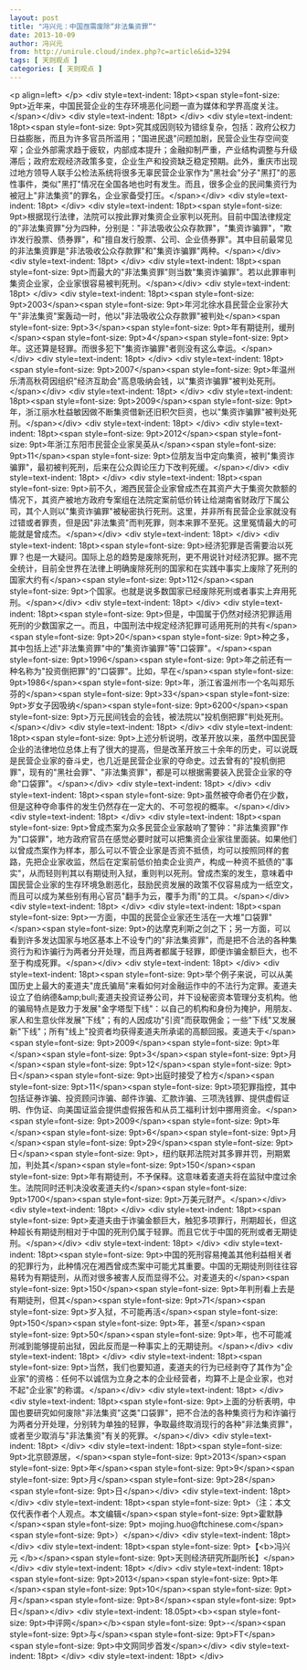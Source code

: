 ```yaml
---
layout: post
title: "冯兴元：中国亟需废除“非法集资罪”"
date: 2013-10-09
author: 冯兴元
from: http://unirule.cloud/index.php?c=article&id=3294
tags: [ 天则观点 ]
categories: [ 天则观点 ]
---
```


<div class="article">
 <div class="body-text">
  &lt;p align=left&gt; &lt;/p&gt;
&lt;div style=text-indent: 18pt&gt;&lt;span style=font-size: 9pt&gt;近年来，中国民营企业的生存环境恶化问题一直为媒体和学界高度关注。&lt;/span&gt;&lt;/div&gt;
&lt;div style=text-indent: 18pt&gt; &lt;/div&gt;
&lt;div style=text-indent: 18pt&gt;&lt;span style=font-size: 9pt&gt;究其成因则较为错综复杂，包括：政府公权力日益膨胀，而且为许多官员所滥用；"国进民退"问题加剧，民营企业生存空间变窄；企业外部需求趋于疲软，内部成本提升；金融抑制严重，产业结构调整与升级滞后；政府宏观经济政策多变，企业生产和投资缺乏稳定预期。此外，重庆市出现过地方领导人联手公检法系统将很多无辜民营企业家作为"黑社会"分子"黑打"的恶性事件，类似"黑打"情况在全国各地也时有发生。而且，很多企业的民间集资行为被冠上"非法集资"的罪名，企业家备受打压。&lt;/span&gt;&lt;/div&gt;
&lt;div style=text-indent: 18pt&gt; &lt;/div&gt;
&lt;div style=text-indent: 18pt&gt;&lt;span style=font-size: 9pt&gt;根据现行法律，法院可以按此罪对集资企业家判以死刑。目前中国法律规定的"非法集资罪"分为四种，分别是："非法吸收公众存款罪"，"集资诈骗罪"，"欺诈发行股票、债券罪"，和"擅自发行股票、公司、企业债券罪"。其中目前最常见的非法集资罪是"非法吸收公众存款罪"和"集资诈骗罪"两种。&lt;/span&gt;&lt;/div&gt;
&lt;div style=text-indent: 18pt&gt; &lt;/div&gt;
&lt;div style=text-indent: 18pt&gt;&lt;span style=font-size: 9pt&gt;而最大的"非法集资罪"则当数"集资诈骗罪"。若以此罪审判集资企业家，企业家很容易被判死刑。&lt;/span&gt;&lt;/div&gt;
&lt;div style=text-indent: 18pt&gt; &lt;/div&gt;
&lt;div style=text-indent: 18pt&gt;&lt;span style=font-size: 9pt&gt;2003&lt;/span&gt;&lt;span style=font-size: 9pt&gt;年河北徐水县民营企业家孙大午"非法集资"案轰动一时，他以"非法吸收公众存款罪"被判处&lt;/span&gt;&lt;span style=font-size: 9pt&gt;3&lt;/span&gt;&lt;span style=font-size: 9pt&gt;年有期徒刑，缓刑&lt;/span&gt;&lt;span style=font-size: 9pt&gt;4&lt;/span&gt;&lt;span style=font-size: 9pt&gt;年。这还算是轻罪。而很多犯下"集资诈骗罪"者则没有这么幸运。&lt;/span&gt;&lt;/div&gt;
&lt;div style=text-indent: 18pt&gt; &lt;/div&gt;
&lt;div style=text-indent: 18pt&gt;&lt;span style=font-size: 9pt&gt;2007&lt;/span&gt;&lt;span style=font-size: 9pt&gt;年温州乐清高秋荷因组织"经济互助会"高息吸纳会钱，以"集资诈骗罪"被判处死刑。&lt;/span&gt;&lt;/div&gt;
&lt;div style=text-indent: 18pt&gt; &lt;/div&gt;
&lt;div style=text-indent: 18pt&gt;&lt;span style=font-size: 9pt&gt;2009&lt;/span&gt;&lt;span style=font-size: 9pt&gt;年，浙江丽水杜益敏因做不断集资借新还旧积欠巨资，也以"集资诈骗罪"被判处死刑。&lt;/span&gt;&lt;/div&gt;
&lt;div style=text-indent: 18pt&gt; &lt;/div&gt;
&lt;div style=text-indent: 18pt&gt;&lt;span style=font-size: 9pt&gt;2012&lt;/span&gt;&lt;span style=font-size: 9pt&gt;年浙江东阳市民营企业家吴英从&lt;/span&gt;&lt;span style=font-size: 9pt&gt;11&lt;/span&gt;&lt;span style=font-size: 9pt&gt;位朋友当中定向集资，被判"集资诈骗罪"，最初被判死刑，后来在公众舆论压力下改判死缓。&lt;/span&gt;&lt;/div&gt;
&lt;div style=text-indent: 18pt&gt; &lt;/div&gt;
&lt;div style=text-indent: 18pt&gt;&lt;span style=font-size: 9pt&gt;前不久，湘西民营企业家曾成杰在其资产大于集资欠款额的情况下，其资产被地方政府专案组在法院定案前低价转让给湖南省财政厅下属公司，其个人则以"集资诈骗罪"被秘密执行死刑。这里，并非所有民营企业家就没有过错或者罪责，但是因"非法集资"而判死罪，则本来罪不至死。这里冤情最大的可能就是曾成杰。&lt;/span&gt;&lt;/div&gt;
&lt;div style=text-indent: 18pt&gt; &lt;/div&gt;
&lt;div style=text-indent: 18pt&gt;&lt;span style=font-size: 9pt&gt;经济犯罪是否需要治以死罪？也是一大疑问。国际上总的趋势是废除死刑，更不用说针对经济犯罪。据不完全统计，目前全世界在法律上明确废除死刑的国家和在实践中事实上废除了死刑的国家大约有&lt;/span&gt;&lt;span style=font-size: 9pt&gt;112&lt;/span&gt;&lt;span style=font-size: 9pt&gt;个国家。也就是说多数国家已经废除死刑或者事实上弃用死刑。&lt;/span&gt;&lt;/div&gt;
&lt;div style=text-indent: 18pt&gt; &lt;/div&gt;
&lt;div style=text-indent: 18pt&gt;&lt;span style=font-size: 9pt&gt;但是，中国属于仍然对经济犯罪适用死刑的少数国家之一。而且，中国刑法中规定经济犯罪可适用死刑的共有&lt;/span&gt;&lt;span style=font-size: 9pt&gt;20&lt;/span&gt;&lt;span style=font-size: 9pt&gt;种之多，其中包括上述"非法集资罪"中的"集资诈骗罪"等"口袋罪"。&lt;/span&gt;&lt;span style=font-size: 9pt&gt;1996&lt;/span&gt;&lt;span style=font-size: 9pt&gt;年之前还有一种名称为"投资倒把罪"的"口袋罪"。比如，早在&lt;/span&gt;&lt;span style=font-size: 9pt&gt;1986&lt;/span&gt;&lt;span style=font-size: 9pt&gt;年，浙江省温州市一个名叫郑乐芬的&lt;/span&gt;&lt;span style=font-size: 9pt&gt;33&lt;/span&gt;&lt;span style=font-size: 9pt&gt;岁女子因吸纳&lt;/span&gt;&lt;span style=font-size: 9pt&gt;6200&lt;/span&gt;&lt;span style=font-size: 9pt&gt;万元民间钱会的会钱，被法院以"投机倒把罪"判处死刑。&lt;/span&gt;&lt;/div&gt;
&lt;div style=text-indent: 18pt&gt; &lt;/div&gt;
&lt;div style=text-indent: 18pt&gt;&lt;span style=font-size: 9pt&gt;上述分析说明，改革开放以来，虽然中国民营企业的法律地位总体上有了很大的提高，但是改革开放三十余年的历史，可以说既是民营企业家的奋斗史，也几近是民营企业家的夺命史。过去曾有的"投机倒把罪"，现有的"黑社会罪"、"非法集资罪"，都是可以根据需要装入民营企业家的夺命"口袋罪"。&lt;/span&gt;&lt;/div&gt;
&lt;div style=text-indent: 18pt&gt; &lt;/div&gt;
&lt;div style=text-indent: 18pt&gt;&lt;span style=font-size: 9pt&gt;虽然被夺命者仍在少数，但是这种夺命事件的发生仍然存在一定大的、不可忽视的概率。&lt;/span&gt;&lt;/div&gt;
&lt;div style=text-indent: 18pt&gt; &lt;/div&gt;
&lt;div style=text-indent: 18pt&gt;&lt;span style=font-size: 9pt&gt;曾成杰案为众多民营企业家敲响了警钟："非法集资罪"作为"口袋罪"，地方政府官员在感觉必要时就可以把集资企业家往里面装。如果他们以曾成杰案作为样本，那么可以不管企业家是否资不抵债，均可以按照同样的套路，先把企业家收监，然后在定案前低价拍卖企业资产，构成一种资不抵债的"事实"，从而轻则判其以有期徒刑入狱，重则判以死刑。曾成杰案的发生，意味着中国民营企业家的生存环境急剧恶化，鼓励民资发展的政策不仅容易成为一纸空文，而且可以成为某些别有用心官员"翻手为云，覆手为雨"的工具。&lt;/span&gt;&lt;/div&gt;
&lt;div style=text-indent: 18pt&gt; &lt;/div&gt;
&lt;div style=text-indent: 18pt&gt;&lt;span style=font-size: 9pt&gt;一方面，中国的民营企业家还生活在一大堆"口袋罪"&lt;/span&gt;&lt;span style=font-size: 9pt&gt;的达摩克利斯之剑之下；另一方面，可以看到许多发达国家与地区基本上不设专门的"非法集资罪"，而是把不合法的各种集资行为和诈骗行为两者分开处理，而且两者都属于轻罪，即便诈骗金额巨大，也不至于构成死罪。&lt;/span&gt;&lt;/div&gt;
&lt;div style=text-indent: 18pt&gt; &lt;/div&gt;
&lt;div style=text-indent: 18pt&gt;&lt;span style=font-size: 9pt&gt;举个例子来说，可以从美国历史上最大的麦道夫"庞氏骗局"来看如何对金融运作中的不法行为定罪。麦道夫设立了伯纳德&amp;amp;bull;麦道夫投资证券公司，并下设秘密资本管理分支机构。他的骗局特点是致力于发展"金字塔型下线"：以自己的机构和身份为掩护，用朋友、家人和生意伙伴发展"下线"；有的人因成功"引资"而获取佣金；一些"下线"又发展新"下线"；所有"线上"投资者均获得麦道夫所承诺的高额回报。麦道夫于&lt;/span&gt;&lt;span style=font-size: 9pt&gt;2009&lt;/span&gt;&lt;span style=font-size: 9pt&gt;年&lt;/span&gt;&lt;span style=font-size: 9pt&gt;3&lt;/span&gt;&lt;span style=font-size: 9pt&gt;月&lt;/span&gt;&lt;span style=font-size: 9pt&gt;12&lt;/span&gt;&lt;span style=font-size: 9pt&gt;日&lt;/span&gt;&lt;span style=font-size: 9pt&gt;出庭时接受了检方&lt;/span&gt;&lt;span style=font-size: 9pt&gt;11&lt;/span&gt;&lt;span style=font-size: 9pt&gt;项犯罪指控，其中包括证券诈骗、投资顾问诈骗、邮件诈骗、汇款诈骗、三项洗钱罪、提供虚假证明、作伪证、向美国证监会提供虚假报告和从员工福利计划中挪用资金。&lt;/span&gt;&lt;span style=font-size: 9pt&gt;2009&lt;/span&gt;&lt;span style=font-size: 9pt&gt;年&lt;/span&gt;&lt;span style=font-size: 9pt&gt;6&lt;/span&gt;&lt;span style=font-size: 9pt&gt;月&lt;/span&gt;&lt;span style=font-size: 9pt&gt;29&lt;/span&gt;&lt;span style=font-size: 9pt&gt;日&lt;/span&gt;&lt;span style=font-size: 9pt&gt;，纽约联邦法院对其多罪并罚，刑期累加，判处其&lt;/span&gt;&lt;span style=font-size: 9pt&gt;150&lt;/span&gt;&lt;span style=font-size: 9pt&gt;年有期徒刑，不予保释。这意味着麦道夫将在监狱中度过余生。法院同时还判决没收麦道夫约&lt;/span&gt;&lt;span style=font-size: 9pt&gt;1700&lt;/span&gt;&lt;span style=font-size: 9pt&gt;万美元财产。&lt;/span&gt;&lt;/div&gt;
&lt;div style=text-indent: 18pt&gt; &lt;/div&gt;
&lt;div style=text-indent: 18pt&gt;&lt;span style=font-size: 9pt&gt;麦道夫由于诈骗金额巨大，触犯多项罪行，刑期超长，但这种超长有期徒刑相对于中国的死刑仍属于轻罪。而且它优于中国的死刑或者无期徒刑。&lt;/span&gt;&lt;/div&gt;
&lt;div style=text-indent: 18pt&gt; &lt;/div&gt;
&lt;div style=text-indent: 18pt&gt;&lt;span style=font-size: 9pt&gt;中国的死刑容易掩盖其他利益相关者的犯罪行为，此种情况在湘西曾成杰案中可能尤其重要。中国的无期徒刑则往往容易转为有期徒刑，从而对很多被害人反而显得不公。对麦道夫的&lt;/span&gt;&lt;span style=font-size: 9pt&gt;150&lt;/span&gt;&lt;span style=font-size: 9pt&gt;年判刑看上去是有期徒刑，但其&lt;/span&gt;&lt;span style=font-size: 9pt&gt;71&lt;/span&gt;&lt;span style=font-size: 9pt&gt;岁入狱，不可能再活&lt;/span&gt;&lt;span style=font-size: 9pt&gt;150&lt;/span&gt;&lt;span style=font-size: 9pt&gt;年，甚至&lt;/span&gt;&lt;span style=font-size: 9pt&gt;50&lt;/span&gt;&lt;span style=font-size: 9pt&gt;年，也不可能减刑减到能够提前出狱，因此反而是一种事实上的无期徒刑。&lt;/span&gt;&lt;/div&gt;
&lt;div style=text-indent: 18pt&gt; &lt;/div&gt;
&lt;div style=text-indent: 18pt&gt;&lt;span style=font-size: 9pt&gt;当然，我们也要知道，麦道夫的行为已经剥夺了其作为"企业家"的资格：任何不以诚信为立身之本的企业经营者，均算不上是企业家，也对不起"企业家"的称谓。&lt;/span&gt;&lt;/div&gt;
&lt;div style=text-indent: 18pt&gt; &lt;/div&gt;
&lt;div style=text-indent: 18pt&gt;&lt;span style=font-size: 9pt&gt;上面的分析表明，中国也要研究如何废除"非法集资"这类"口袋罪"，把不合法的各种集资行为和诈骗行为两者分开处理，分别转为单独的轻罪，争取最终取消现行的各种"非法集资罪"，或者至少取消与"非法集资"有关的死罪。&lt;/span&gt;&lt;/div&gt;
&lt;div style=text-indent: 18pt&gt; &lt;/div&gt;
&lt;div style=text-indent: 18pt&gt;&lt;span style=font-size: 9pt&gt;北京颐源居，&lt;/span&gt;&lt;span style=font-size: 9pt&gt;2013&lt;/span&gt;&lt;span style=font-size: 9pt&gt;年&lt;/span&gt;&lt;span style=font-size: 9pt&gt;9&lt;/span&gt;&lt;span style=font-size: 9pt&gt;月&lt;/span&gt;&lt;span style=font-size: 9pt&gt;28&lt;/span&gt;&lt;span style=font-size: 9pt&gt;日&lt;/span&gt;&lt;/div&gt;
&lt;div style=text-indent: 18pt&gt; &lt;/div&gt;
&lt;div style=text-indent: 18pt&gt;&lt;span style=font-size: 9pt&gt;（注：本文仅代表作者个人观点。本文编辑&lt;/span&gt;&lt;span style=font-size: 9pt&gt;霍默静&lt;/span&gt;&lt;span style=font-size: 9pt&gt; mojing.huo@ftchinese.com&lt;/span&gt;&lt;span style=font-size: 9pt&gt;）&lt;/span&gt;&lt;/div&gt;
&lt;div style=text-indent: 18pt&gt; &lt;/div&gt;
&lt;div style=text-indent: 18pt&gt;&lt;span style=font-size: 9pt&gt;【&lt;b&gt;冯兴元 &lt;/b&gt;&lt;/span&gt;&lt;span style=font-size: 9pt&gt;天则经济研究所副所长】&lt;/span&gt;&lt;/div&gt;
&lt;div style=text-indent: 18pt&gt; &lt;/div&gt;
&lt;div style=text-indent: 18pt&gt;&lt;span style=font-size: 9pt&gt;2013&lt;/span&gt;&lt;span style=font-size: 9pt&gt;年&lt;/span&gt;&lt;span style=font-size: 9pt&gt;10&lt;/span&gt;&lt;span style=font-size: 9pt&gt;月&lt;/span&gt;&lt;span style=font-size: 9pt&gt;8&lt;/span&gt;&lt;span style=font-size: 9pt&gt;日&lt;/span&gt;&lt;/div&gt;
&lt;div style=text-indent: 18.05pt&gt;&lt;b&gt;&lt;span style=font-size: 9pt&gt;中评网&lt;/span&gt;&lt;/b&gt;&lt;span style=font-size: 9pt&gt;-&lt;/span&gt;&lt;span style=font-size: 9pt&gt;与&lt;/span&gt;&lt;span style=font-size: 9pt&gt;FT&lt;/span&gt;&lt;span style=font-size: 9pt&gt;中文网同步首发&lt;/span&gt;&lt;/div&gt;
&lt;div style=text-indent: 18pt&gt; &lt;/div&gt;
&lt;div style=text-indent: 18pt&gt; &lt;/div&gt;
 </div>
</div>

